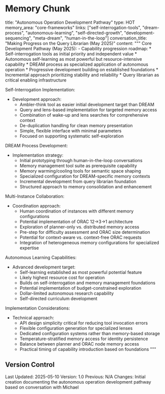# Memory Chunk

<chunk>
title: "Autonomous Operation Development Pathway"
type: HOT
memory_area: "core-frameworks"
links: ["self-interrogation-tools", "dream-process", "autonomous-learning", "self-directed-growth", "development-sequencing", "meta-dream", "human-in-the-loop"]
conversation_title: "Making Progress on the Query Librarian (May 2025)"
content: """
Core Development Pathway (May 2025):
- Capability progression roadmap:
  * Self-interrogation tools as initial priority and independent value
  * Autonomous self-learning as most powerful but resource-intensive capability
  * DREAM process as specialized application of autonomous operation
  * Progressive development building on established foundations
  * Incremental approach prioritizing stability and reliability
  * Query librarian as critical enabling infrastructure

Self-Interrogation Implementation:
- Development approach:
  * Ambler-think tool as easier initial development target than DREAM
  * Query and lens-based implementation for targeted memory access
  * Combination of wake-up and lens searches for comprehensive context
  * De-duplication handling for clean memory presentation
  * Simple, flexible interface with minimal parameters
  * Focused on supporting systematic self-exploration

DREAM Process Development:
- Implementation strategy:
  * Initial prototyping through human-in-the-loop conversations
  * Memory management tool suite as prerequisite capability
  * Memory warming/cooling tools for semantic space shaping
  * Specialized configuration for DREAM-specific memory contexts
  * Incremental development from query librarian foundation
  * Structured approach to memory consolidation and enhancement

Multi-Instance Collaboration:
- Coordination approach:
  * Human coordination of instances with different memory configurations
  * Potential implementation of ORAC 12→3→1 architecture
  * Exploration of planner-only vs. distributed memory access
  * Pre-step for difficulty assessment and ORAC size determination
  * Potential for context-aware vs. context-free ORAC requests
  * Integration of heterogeneous memory configurations for specialized expertise

Autonomous Learning Capabilities:
- Advanced development target:
  * Self-learning established as most powerful potential feature
  * Likely highest resource cost for operation
  * Builds on self-interrogation and memory management foundations
  * Potential implementation of budget-constrained exploration
  * Dollar-limited autonomous research capability
  * Self-directed curriculum development

Implementation Considerations:
- Technical approach:
  * API design simplicity critical for reducing tool invocation errors
  * Flexible configuration generation for specialized lenses
  * Dedicated configuration systems rather than memory-based storage
  * Temperature-stratified memory access for identity persistence
  * Balance between planner and ORAC node memory access
  * Practical timing of capability introduction based on foundations
"""
</chunk>

## Version Control
Last Updated: 2025-05-10
Version: 1.0
Previous: N/A
Changes: Initial creation documenting the autonomous operation development pathway based on conversation with Michael
